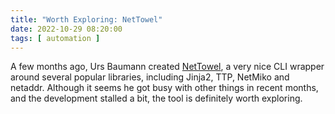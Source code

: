 ```yaml
---
title: "Worth Exploring: NetTowel"
date: 2022-10-29 08:20:00
tags: [ automation ]
---
```

A few months ago, Urs Baumann created [NetTowel](https://github.com/InfrastructureAsCode-ch/nettowel), a very nice CLI wrapper around several popular libraries, including Jinja2, TTP, NetMiko and netaddr. Although it seems he got busy with other things in recent months, and the development stalled a bit, the tool is definitely worth exploring.
